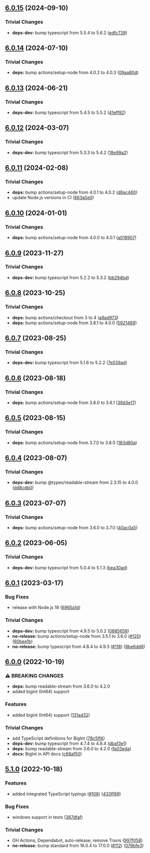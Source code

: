 ## [6.0.15](https://github.com/rvagg/bl/compare/v6.0.14...v6.0.15) (2024-09-10)

### Trivial Changes

* **deps-dev:** bump typescript from 5.5.4 to 5.6.2 ([edfc739](https://github.com/rvagg/bl/commit/edfc73964665530cfcc046319b446c6b6efeebff))

## [6.0.14](https://github.com/rvagg/bl/compare/v6.0.13...v6.0.14) (2024-07-10)

### Trivial Changes

* **deps:** bump actions/setup-node from 4.0.2 to 4.0.3 ([09aa80d](https://github.com/rvagg/bl/commit/09aa80de083f045f0fd92414e97f2c241f8f15bf))

## [6.0.13](https://github.com/rvagg/bl/compare/v6.0.12...v6.0.13) (2024-06-21)

### Trivial Changes

* **deps-dev:** bump typescript from 5.4.5 to 5.5.2 ([41eff82](https://github.com/rvagg/bl/commit/41eff826534912051ab60fe7c36baad7a3c09492))

## [6.0.12](https://github.com/rvagg/bl/compare/v6.0.11...v6.0.12) (2024-03-07)


### Trivial Changes

* **deps-dev:** bump typescript from 5.3.3 to 5.4.2 ([18e99a2](https://github.com/rvagg/bl/commit/18e99a233d82c0ff5f3b00b04aab5a4ce6d37452))

## [6.0.11](https://github.com/rvagg/bl/compare/v6.0.10...v6.0.11) (2024-02-08)


### Trivial Changes

* **deps:** bump actions/setup-node from 4.0.1 to 4.0.2 ([d8ac460](https://github.com/rvagg/bl/commit/d8ac460597a24b0e783da2acd6ab37eacbbb0af5))
* update Node.js versions in CI ([863a5e0](https://github.com/rvagg/bl/commit/863a5e02f2c144c54be88ff962b0a902684c6527))

## [6.0.10](https://github.com/rvagg/bl/compare/v6.0.9...v6.0.10) (2024-01-01)


### Trivial Changes

* **deps:** bump actions/setup-node from 4.0.0 to 4.0.1 ([a018907](https://github.com/rvagg/bl/commit/a0189073aee3e906b135a37595f8b4007e6dd3e7))

## [6.0.9](https://github.com/rvagg/bl/compare/v6.0.8...v6.0.9) (2023-11-27)


### Trivial Changes

* **deps-dev:** bump typescript from 5.2.2 to 5.3.2 ([bb294bd](https://github.com/rvagg/bl/commit/bb294bd7baa5c5e1e062bd23b5d714692e04d414))

## [6.0.8](https://github.com/rvagg/bl/compare/v6.0.7...v6.0.8) (2023-10-25)


### Trivial Changes

* **deps:** bump actions/checkout from 3 to 4 ([a9ad973](https://github.com/rvagg/bl/commit/a9ad973d1fe4e5f673fe3b9b72b4484136e1655d))
* **deps:** bump actions/setup-node from 3.8.1 to 4.0.0 ([5921489](https://github.com/rvagg/bl/commit/59214897520fd6ba6d20a7cf370373275d4cfe1d))

## [6.0.7](https://github.com/rvagg/bl/compare/v6.0.6...v6.0.7) (2023-08-25)


### Trivial Changes

* **deps-dev:** bump typescript from 5.1.6 to 5.2.2 ([7e539ad](https://github.com/rvagg/bl/commit/7e539ad2e9cf959f431e82eaafe137cf33cf22ef))

## [6.0.6](https://github.com/rvagg/bl/compare/v6.0.5...v6.0.6) (2023-08-18)


### Trivial Changes

* **deps:** bump actions/setup-node from 3.8.0 to 3.8.1 ([39d3e17](https://github.com/rvagg/bl/commit/39d3e1729f0a7ddeac21e02b7983b0255ea212a2))

## [6.0.5](https://github.com/rvagg/bl/compare/v6.0.4...v6.0.5) (2023-08-15)


### Trivial Changes

* **deps:** bump actions/setup-node from 3.7.0 to 3.8.0 ([183d80a](https://github.com/rvagg/bl/commit/183d80a616a32e5473ac47e46cecd19ca0dfcf9f))

## [6.0.4](https://github.com/rvagg/bl/compare/v6.0.3...v6.0.4) (2023-08-07)


### Trivial Changes

* **deps-dev:** bump @types/readable-stream from 2.3.15 to 4.0.0 ([dd8cdb0](https://github.com/rvagg/bl/commit/dd8cdb0c64e1272c21d3bb251971afaaabbb0a1b))

## [6.0.3](https://github.com/rvagg/bl/compare/v6.0.2...v6.0.3) (2023-07-07)


### Trivial Changes

* **deps:** bump actions/setup-node from 3.6.0 to 3.7.0 ([40ac0a5](https://github.com/rvagg/bl/commit/40ac0a52e3c1ef83ae95d9433aebe4135f79b761))

## [6.0.2](https://github.com/rvagg/bl/compare/v6.0.1...v6.0.2) (2023-06-05)


### Trivial Changes

* **deps-dev:** bump typescript from 5.0.4 to 5.1.3 ([bea30ad](https://github.com/rvagg/bl/commit/bea30addef635d30f6e97769afacf5049615cdfe))

## [6.0.1](https://github.com/rvagg/bl/compare/v6.0.0...v6.0.1) (2023-03-17)


### Bug Fixes

* release with Node.js 18 ([6965a1d](https://github.com/rvagg/bl/commit/6965a1dee6b2af5bca304c8c9b747b796a652ffd))


### Trivial Changes

* **deps-dev:** bump typescript from 4.9.5 to 5.0.2 ([0885658](https://github.com/rvagg/bl/commit/0885658f7c1696220ac846e5bbc19f8b6ae8d3c0))
* **no-release:** bump actions/setup-node from 3.5.1 to 3.6.0 ([#120](https://github.com/rvagg/bl/issues/120)) ([60bee1b](https://github.com/rvagg/bl/commit/60bee1bd37a9f1a2a128f506f7da008c094db5c4))
* **no-release:** bump typescript from 4.8.4 to 4.9.3 ([#118](https://github.com/rvagg/bl/issues/118)) ([8be6dd6](https://github.com/rvagg/bl/commit/8be6dd62f639fd6c2c2f7d5d6ac4db988adb1886))

## [6.0.0](https://github.com/rvagg/bl/compare/v5.1.0...v6.0.0) (2022-10-19)


### ⚠ BREAKING CHANGES

* **deps:** bump readable-stream from 3.6.0 to 4.2.0
* added bigint (Int64) support

### Features

* added bigint (Int64) support ([131ad32](https://github.com/rvagg/bl/commit/131ad3217b91090323513a8ea3ef179e8427cf47))


### Trivial Changes

* add TypeScript definitions for BigInt ([78c5ff4](https://github.com/rvagg/bl/commit/78c5ff489235a4e4233086c364133123c71acef4))
* **deps-dev:** bump typescript from 4.7.4 to 4.8.4 ([dba13e1](https://github.com/rvagg/bl/commit/dba13e1cadc5857dde6a9425e975faf2abbb270f))
* **deps:** bump readable-stream from 3.6.0 to 4.2.0 ([fa03eda](https://github.com/rvagg/bl/commit/fa03eda54b4412c0fdfc9053bd0b0bebaf80bfd9))
* **docs:** BigInt in API docs ([c68af50](https://github.com/rvagg/bl/commit/c68af500a04b2c3a14132ae6946412d2e39402d0))

## [5.1.0](https://github.com/rvagg/bl/compare/v5.0.0...v5.1.0) (2022-10-18)


### Features

* added integrated TypeScript typings ([#108](https://github.com/rvagg/bl/issues/108)) ([433ff89](https://github.com/rvagg/bl/commit/433ff8942f47fab8a5c9d13b2c00989ccf8d0710))


### Bug Fixes

* windows support in tests ([387dfaf](https://github.com/rvagg/bl/commit/387dfaf9b2bca7849f12785436ceb01e42adac2c))


### Trivial Changes

* GH Actions, Dependabot, auto-release, remove Travis ([997f058](https://github.com/rvagg/bl/commit/997f058357de8f2a7f66998e80a72b491835573f))
* **no-release:** bump standard from 16.0.4 to 17.0.0 ([#112](https://github.com/rvagg/bl/issues/112)) ([078bfe3](https://github.com/rvagg/bl/commit/078bfe33390d125297b1c946e5989c4aa9228961))
